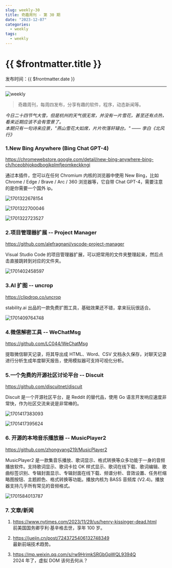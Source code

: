 ```yaml
---
slug: weekly-30
title: 奇趣周刊 - 第 30 期
date: "2023-12-07"
categories:
  - weekly
tags:
  - weekly
---
```


# {{ $frontmatter.title }}

发布时间：{{ $frontmatter.date }}

---

![weekly](https://imgurl.zishu.me/weekly.webp)

> 奇趣周刊，每周四发布，分享有趣的软件，程序，动态新闻等。

*今日二十四节气大雪，但是杭州的天气很无常，并没有一片雪花，甚至还有点热，看来近期应该不会有雪景了。*  
*本期只有一句诗来应景，"燕山雪花大如席，片片吹落轩辕台。" —— 李白《北风行》*

### 1.New Bing Anywhere (Bing Chat GPT-4)

https://chromewebstore.google.com/detail/new-bing-anywhere-bing-ch/hceobhjokpdbogjkplmfjeomkeckkngi

通过本插件，您可以在任何 Chromium 内核的浏览器中使用 New Bing，比如 Chrome / Edge / Brave / Arc / 360 浏览器等，它自带 Chat GPT-4，需要注意的是你需要一个国外 ip。

![1701322678154](https://imgurl.zishu.me/2023/1701322678154.webp)

![1701322700046](https://imgurl.zishu.me/2023/1701322700046.webp)

![1701322723527](https://imgurl.zishu.me/2023/1701322723527.webp)

### 2.项目管理器扩展 -- Project Manager

https://github.com/alefragnani/vscode-project-manager

Visual Studio Code 的项目管理器扩展，可以把常用的文件夹整理起来，然后点击直接跳转到对应的文件夹。

![1701402458597](https://imgurl.zishu.me/2023/1701402458597.webp)

### 3.AI 扩图 -- uncrop

https://clipdrop.co/uncrop

stability.ai 出品的一款免费扩图工具，基础效果还不错，拿来玩玩很适合。

![1701409764748](https://imgurl.zishu.me/2023/1701409764748.webp)

### 4.微信解密工具 -- WeChatMsg

https://github.com/LC044/WeChatMsg

提取微信聊天记录，将其导出成 HTML、Word、CSV 文档永久保存，对聊天记录进行分析生成年度聊天报告，使用模拟器可支持可视化分析。

### 5.一个免费的开源社区讨论平台 -- Discuit

https://github.com/discuitnet/discuit

Discuit 是一个开源社区平台，是 Reddit 的替代品，使用 Go 语言开发响应速度非常快，作为社区交流来说是非常棒的。

![1701417383093](https://imgurl.zishu.me/2023/1701417383093.webp)

![1701417395624](https://imgurl.zishu.me/2023/1701417395624.webp)

### 6. 开源的本地音乐播放器 -- MusicPlayer2

https://github.com/zhongyang219/MusicPlayer2

MusicPlayer2 是一款集音乐播放、歌词显示、格式转换等众多功能于一身的音频播放软件。支持歌词显示、歌词卡拉 OK 样式显示、歌词在线下载、歌词编辑、歌曲标签识别、专辑封面显示、专辑封面在线下载、频谱分析、音效设置、任务栏缩略图按钮、主题颜色、格式转换等功能。播放内核为 BASS 音频库 (V2.4)。播放器支持几乎所有常见的音频格式。

![1701584013787](https://imgurl.zishu.me/2023/1701584013787.webp)

### 7. 文章/新闻

1. https://www.nytimes.com/2023/11/29/us/henry-kissinger-dead.html  
   前美国国务卿亨利·基辛格去世，享年 100 岁。

2. https://juejin.cn/post/7243725406132748349  
   最新前端技术趋势。

3. https://mp.weixin.qq.com/s/rw9HrimkSRGbGpWQL9394Q  
   2024 年了，虚拟 DOM 该何去何从？